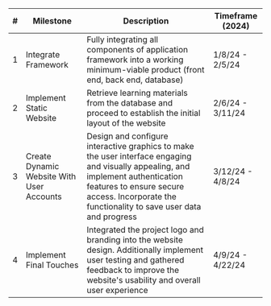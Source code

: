 | # 	| Milestone                                 	| Description                                                                                                                                                                                                                       	| Timeframe (2024) 	|
|---	|-------------------------------------------	|-----------------------------------------------------------------------------------------------------------------------------------------------------------------------------------------------------------------------------------	|------------------	|
| 1 	| Integrate Framework                       	| Fully integrating all components of application framework into a working minimum-viable product (front end, back end, database)                                                                                                   	| 1/8/24 - 2/5/24  	|
| 2 	| Implement Static Website                  	| Retrieve learning materials from the database and proceed to establish the initial layout of the website                                                                                                                          	| 2/6/24 - 3/11/24 	|
| 3 	| Create Dynamic Website With User Accounts 	| Design and configure interactive graphics to make the user interface engaging and visually appealing, and implement authentication features to ensure secure access. Incorporate the functionality to save user data and progress 	| 3/12/24 - 4/8/24 	|
| 4 	| Implement Final Touches                   	| Integrated the project logo and branding into the website design. Additionally implement user testing and gathered feedback to improve the website's usability and overall user experience                                        	| 4/9/24 - 4/22/24 	|
